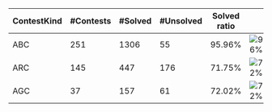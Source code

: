 | ContestKind | #Contests | #Solved | #Unsolved | Solved ratio | |
| - | - | - | - | - | - |
| ABC | 251 | 1306 | 55 | 95.96% | ![96%](https://progress-bar.dev/96?title=Solved) |
| ARC | 145 | 447 | 176 | 71.75% | ![72%](https://progress-bar.dev/72?title=Solved) |
| AGC | 37 | 157 | 61 | 72.02% | ![72%](https://progress-bar.dev/72?title=Solved) |
